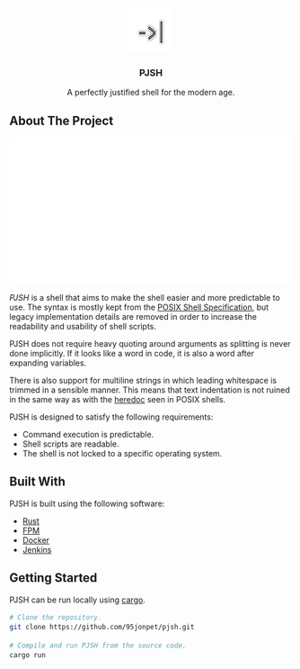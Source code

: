 <div align="center">
  <a href="https://github.com/95jonpet/pjsh">
    <img src="doc/logo.svg" alt="Logo" width="80" height="80">
  </a>
  <h3 align="center">PJSH</h3>
  <p align="center">
    A perfectly justified shell for the modern age.
  </p>
</div>

## About The Project

![PJSH smart pipeline](doc/smart-pipeline.svg)

_PJSH_ is a shell that aims to make the shell easier and more predictable to use. The syntax is mostly kept from the [POSIX Shell Specification](https://pubs.opengroup.org/onlinepubs/9699919799/utilities/V3_chap02.html), but legacy implementation details are removed in order to increase the readability and usability of shell scripts.

PJSH does not require heavy quoting around arguments as splitting is never done implicitly. If it looks like a word in code, it is also a word after expanding variables.

There is also support for multiline strings in which leading whitespace is trimmed in a sensible manner. This means that text indentation is not ruined in the same way as with the [heredoc](https://en.wikipedia.org/wiki/Here_document) seen in POSIX shells.

PJSH is designed to satisfy the following requirements:

- Command execution is predictable.
- Shell scripts are readable.
- The shell is not locked to a specific operating system.

## Built With

PJSH is built using the following software:

- [Rust](https://www.rust-lang.org/)
- [FPM](https://github.com/jordansissel/fpm)
- [Docker](https://www.docker.com)
- [Jenkins](https://www.jenkins.io)

## Getting Started

PJSH can be run locally using [cargo](https://doc.rust-lang.org/stable/cargo).

```bash
# Clone the repository.
git clone https://github.com/95jonpet/pjsh.git

# Compile and run PJSH from the source code.
cargo run
```
